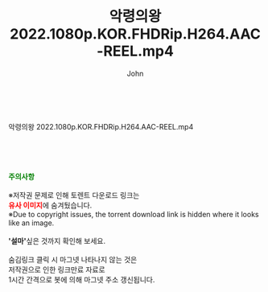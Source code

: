 ﻿---
layout: post
title:  "악령의왕 2022.1080p.KOR.FHDRip.H264.AAC-REEL.mp4"
author: John
categories: [ 영화 ]
tags: [  ]
image:  
description: "악령의왕 2022.1080p.KOR.FHDRip.H264.AAC-REEL.mp4 torrent 정보 공유"
toc: true
toc_sticky: true
---

<br>
<div class="view-img">
<a class="view_image" href="https://torrentmobile59.com/bbs/view_image.php?fn=%2Fdata%2Ffile%2Fmovie%2F3659260999_4GstN8Jb_36ccff14be295094d0f193c9eb06ce6aa96fe573.jpg" target="_blank"><img alt="" class="img-tag" content="https://torrentmobile59.com/data/file/movie/3659260999_4GstN8Jb_36ccff14be295094d0f193c9eb06ce6aa96fe573.jpg" itemprop="image" src="https://torrentmobile59.com/data/file/movie/3659260999_4GstN8Jb_36ccff14be295094d0f193c9eb06ce6aa96fe573.jpg"/></a><a class="view_image" href="https://torrentmobile59.com/bbs/view_image.php?fn=%2Fdata%2Ffile%2Fmovie%2F3659260999_cuSJ3rjD_7d43eb095e9916f57f5367374a555939beb303f8.jpg" target="_blank"><img alt="" class="img-tag" content="https://torrentmobile59.com/data/file/movie/3659260999_cuSJ3rjD_7d43eb095e9916f57f5367374a555939beb303f8.jpg" itemprop="image" src="https://torrentmobile59.com/data/file/movie/3659260999_cuSJ3rjD_7d43eb095e9916f57f5367374a555939beb303f8.jpg"/></a></div><div class="view-content" itemprop="description">
<p>악령의왕 2022.1080p.KOR.FHDRip.H264.AAC-REEL.mp4<br/></p> </div>
    
<br><br><br>
<p data-ke-size="size16"><b><span style="color: green;">주의사항</span></b><br /><br />※저작권 문제로 인해 토렌트 다운로드 링크는<br /><b><span style="color: red;">유사 이미지</span></b>에 숨겨뒀습니다.<br />※Due to copyright issues, the torrent download link is hidden where it looks like an image.<br /><br /><b>'설마'</b>싶은 것까지 확인해 보세요.<br /><br />숨김링크 클릭 시 마그넷 나타나지 않는 것은<br />저작권으로 인한 링크만료 자료로<br />1시간 간격으로 봇에 의해 마그넷 주소 갱신됩니다.</p>
